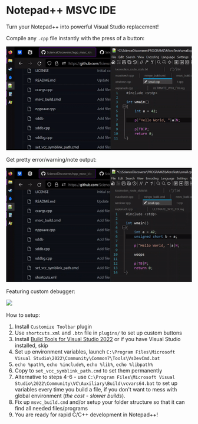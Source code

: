 # Notepad++ MSVC IDE
Turn your Notepad++ into powerful Visual Studio replacement!

Compile any `.cpp` file instantly with the press of a button:

<img src="readme/onebutton.gif">

Get pretty error/warning/note output:

<img src="readme/vcstyle.gif">

Featuring custom debugger:

<img src="readme/sddbg.gif">

How to setup:
1. Install `Customize Toolbar` plugin
2. Use `shortcuts.xml` and `.btn` file in `plugins/` to set up custom buttons
3. Install [Build Tools for Visual Studio 2022](https://visualstudio.microsoft.com/downloads/) or if you have Visual Studio installed, skip
4. Set up environment variables, launch `C:\Program Files\Microsoft Visual Studio\2022\Community\Common7\Tools\VsDevCmd.bat`
5. `echo %path%`, `echo %include%`, `echo %lib%`, `echo %libpath%`
6. Copy to `set_vcc_symblink_path.cmd` to set them permanently
7. Alternative to steps 4-6 - use `C:\Program Files\Microsoft Visual Studio\2022\Community\VC\Auxiliary\Build\vcvars64.bat` to set up variables every time you build a file, if you don't want to mess with global environment (_the cost - slower builds_).
8. Fix up `msvc_build.cmd` and/or setup your folder structure so that it can find all needed files/programs
9. You are ready for rapid C/C++ development in Notepad++!
